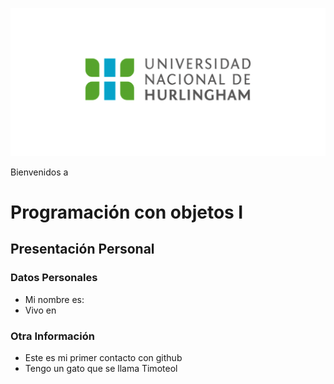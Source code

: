 ![Logo UNAHUR](./UNAHUR.png)

Bienvenidos a
# Programación con objetos I
## Presentación Personal

### Datos Personales
- Mi nombre es:
- Vivo en


### Otra Información
- Este es mi primer contacto con github
- Tengo un gato que se llama Timoteol
